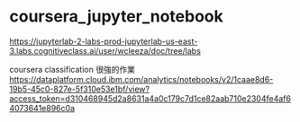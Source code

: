 # coursera_jupyter_notebook

https://jupyterlab-2-labs-prod-jupyterlab-us-east-3.labs.cognitiveclass.ai/user/wcleeza/doc/tree/labs


coursera classification 很強的作業
https://dataplatform.cloud.ibm.com/analytics/notebooks/v2/1caae8d6-19b5-45c0-827e-5f310e53e1bf/view?access_token=d310468945d2a8631a4a0c179c7d1ce82aab710e2304fe4af64073641e896c0a
